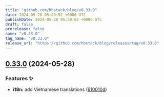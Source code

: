 ```yaml
---
title: "github.com/hbstack/blog/v0.33.0"
date: 2024-05-28 05:29:52 +0000 UTC
publishDate: 2024-05-28 05:30:05 +0000 UTC
draft: false
prerelease: false
name: "v0.33.0"
tag_name: "v0.33.0"
release_url: "https://github.com/hbstack/blog/releases/tag/v0.33.0"
---
```


## [0.33.0](https://github.com/hbstack/blog/compare/v0.32.2...v0.33.0) (2024-05-28)


### Features ✨

* **i18n:** add Vietnamese translations ([610010d](https://github.com/hbstack/blog/commit/610010d6c754fe06a6ccb7e9d55e978d7c0c1ab6))
